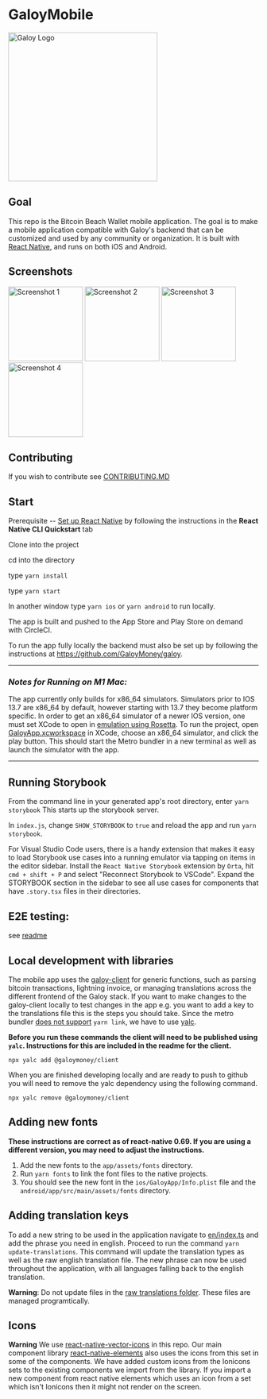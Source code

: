 # GaloyMobile

<img src=".readme/galoy-logo.png" alt="Galoy Logo" width="300">

## Goal

This repo is the Bitcoin Beach Wallet mobile application. The goal is to make a mobile application compatible with Galoy's backend that can be customized and used by any community or organization. It is built with [React Native](https://reactnative.dev/), and runs on both iOS and Android.

## Screenshots

<img src=".readme/screenshot-1.png" alt="Screenshot 1" width="150"> <img src=".readme/screenshot-2.png" alt="Screenshot 2" width="150"> <img src=".readme/screenshot-3.png" alt="Screenshot 3" width="150"> <img src=".readme/screenshot-4.png" alt="Screenshot 4" width="150">

## Contributing

If you wish to contribute see [CONTRIBUTING.MD](./CONTRIBUTING.MD)

## Start

Prerequisite -- [Set up React Native](https://reactnative.dev/docs/environment-setup) by following the instructions in the **React Native CLI Quickstart** tab

Clone into the project

cd into the directory

type `yarn install`

type `yarn start`

In another window
type `yarn ios` or `yarn android` to run locally.

The app is built and pushed to the App Store and Play Store on demand with CircleCI.

To run the app fully locally the backend must also be set up by following the instructions at https://github.com/GaloyMoney/galoy.

---

### _Notes for Running on M1 Mac:_

The app currently only builds for x86_64 simulators. Simulators prior to IOS 13.7 are x86_64 by default, however starting with 13.7 they become platform specific. In order to get an x86_64 simulator of a newer IOS version, one must set XCode to open in [emulation using Rosetta](https://www.macworld.com/article/338843/how-to-force-a-native-m1-mac-app-to-run-as-an-intel-app-instead.html). To run the project, open [GaloyApp.xcworkspace](./ios/GaloyApp.xcworkspace/) in XCode, choose an x86_64 simulator, and click the play button. This should start the Metro bundler in a new terminal as well as launch the simulator with the app.

---

## Running Storybook

From the command line in your generated app's root directory, enter `yarn storybook`
This starts up the storybook server.

In `index.js`, change `SHOW_STORYBOOK` to `true` and reload the app and run `yarn storybook`.

For Visual Studio Code users, there is a handy extension that makes it easy to load Storybook use cases into a running emulator via tapping on items in the editor sidebar. Install the `React Native Storybook` extension by `Orta`, hit `cmd + shift + P` and select "Reconnect Storybook to VSCode". Expand the STORYBOOK section in the sidebar to see all use cases for components that have `.story.tsx` files in their directories.

## E2E testing:

see [readme](docs/e2e-testing.md)

## Local development with libraries

The mobile app uses the [galoy-client](https://github.com/GaloyMoney/galoy-client) for generic functions, such as parsing bitcoin transactions, lightning invoice, or managing translations across the different frontend of the Galoy stack. If you want to make changes to the galoy-client locally to test changes in the app e.g. you want to add a key to the translations file this is the steps you should take. Since the metro bundler [does not support](https://github.com/facebook/metro/issues/68) `yarn link`, we have to use [yalc](https://www.npmjs.com/package/yalc).

**Before you run these commands the client will need to be published using `yalc`. Instructions for this are included in the readme for the client.**

`npx yalc add @galoymoney/client`

When you are finished developing locally and are ready to push to github you will need to remove the yalc dependency using the following command.

`npx yalc remove @galoymoney/client`


## Adding new fonts

**These instructions are correct as of react-native 0.69. If you are using a different version, you may need to adjust the instructions.**

1. Add the new fonts to the `app/assets/fonts` directory.
2. Run `yarn fonts` to link the font files to the native projects.
3. You should see the new font in the `ios/GaloyApp/Info.plist` file and the `android/app/src/main/assets/fonts` directory.

## Adding translation keys

To add a new string to be used in the application navigate to [en/index.ts](app/i18n/en/index.ts) and add the phrase you need in english. Proceed to run the command `yarn update-translations`. This command will update the translation types as well as the raw english translation file. The new phrase can now be used throughout the application, with all languages falling back to the english translation.

**Warning**: Do not update files in the [raw translations folder](/app/i18n/raw-i18n/). These files are managed programtically.


## Icons

**Warning**
We use [react-native-vector-icons](https://github.com/oblador/react-native-vector-icons) in this repo.  Our main component library [react-native-elements](https://github.com/react-native-elements/react-native-elements) also uses the icons from this set in some of the components.  We have added custom icons from the Ionicons sets to the existing components we import from the library.  If you import a new component from react native elements which uses an icon from a set which isn't Ionicons then it might not render on the screen.
